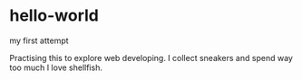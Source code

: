 # hello-world
my first attempt

Practising this to explore web developing. I collect sneakers and spend way too much
I love shellfish. 
